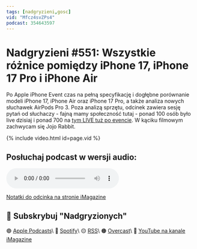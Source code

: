 ```yaml
---
tags: [nadgryzieni,gosc]
vid: "Mfcz4svZPs4"
podcast: 354643597
---
```


# Nadgryzieni #551: Wszystkie różnice pomiędzy iPhone 17, iPhone 17 Pro i iPhone Air

Po Apple iPhone Event czas na pełną specyfikację i dogłębne porównanie modeli iPhone 17, iPhone Air oraz iPhone 17 Pro, a także analiza nowych słuchawek AirPods Pro 3. Poza analizą sprzętu, odcinek zawiera sesję pytań od słuchaczy - fajną mamy społeczność tutaj - ponad 100 osób było live dzisiaj i ponad 700 na [tym LIVE tuż po evencie](/pl/nadgryzieni-549). W kąciku filmowym zachwycam się Jojo Rabbit.

{% include video.html id=page.vid %}

<!--More-->

## Posłuchaj podcast w wersji audio:

<audio controls>
<source src="https://media.blubrry.com/nadgryzieni/imagazine.stronazen.pl/nadgryzieni/Nadgryzieni-Odcinek-551.mp3" type="audio/mpeg">
</audio>



[Notatki do odcinka na stronie iMagazine](https://imagazine.pl/2025/09/12/551-wszystkie-roznice-pomiedzy-iphone-17-iphone-17-pro-i-iphone-air-nadgryzieni/)

## 🍎 Subskrybuj "Nadgryzionych"

🟣 [Apple Podcasts](https://podcasts.apple.com/pl/podcast/nadgryzieni-rozmowy-nie-tylko-o-tech/id354643597)\\
🔵 [Spotify](https://open.spotify.com/show/5KtWAdPjRr6X0oXHV0FqVf)\\
🟡 [RSS](https://retrorocketnetwork.pl/category/nadgryzieni-rss/feed/)\\
🟠 [Overcast](https://overcast.fm/itunes354643597/nadgryzieni-rozmowy-nie-tylko-o-apple)\\
🔴 [YouTube na kanale iMagazine](https://www.youtube.com/@imagazinepl/podcasts)

<!--podcast: 354643597-->

[n]: https://michael.gratis/nozbe_pl
[np]: https://michael.gratis/nozbepersonal_pl
